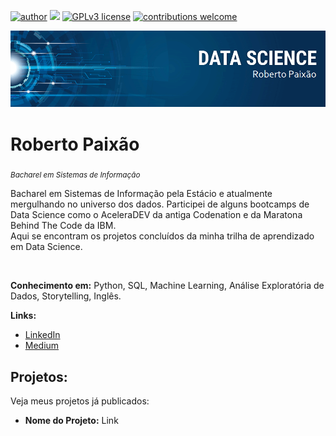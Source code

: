 [![author](https://img.shields.io/badge/author-robertopaixão-red.svg)](https://www.linkedin.com/in/roberto-paixao95/) [![](https://img.shields.io/badge/python-3.9+-blue.svg)](https://www.python.org/downloads/release/python-392/) [![GPLv3 license](https://img.shields.io/badge/License-GPLv3-blue.svg)](http://perso.crans.org/besson/LICENSE.html) [![contributions welcome](https://img.shields.io/badge/contributions-welcome-brightgreen.svg?style=flat)](https://github.com/carlosfab/data_science/issues)

<p align="center">
  <img src="img/Banner_Principal.png" >
</p>

# Roberto Paixão
<sub>*Bacharel em Sistemas de Informação*</sub>

Bacharel em Sistemas de Informação pela Estácio e atualmente mergulhando no universo dos dados. Participei de alguns bootcamps de Data Science como o AceleraDEV da antiga Codenation e da Maratona Behind The Code da IBM.
<br>
Aqui se encontram os projetos concluídos da minha trilha de aprendizado em Data Science.

<br>

**Conhecimento em:** Python, SQL, Machine Learning, Análise Exploratória de Dados, Storytelling, Inglês.

**Links:**
* [LinkedIn](https://www.linkedin.com/in/roberto-paixao95/)
* [Medium](https://medium.com/@robertocsp95)


## Projetos:
Veja meus projetos já publicados:

* **Nome do Projeto:** Link

